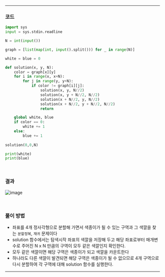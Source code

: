 ___
### 코드
```python
import sys
input = sys.stdin.readline

N = int(input())

graph = [list(map(int, input().split())) for _ in range(N)]

white = blue = 0

def solution(x, y, N):
    color = graph[x][y]
    for i in range(x, x+N):
        for j in range(y, y+N):
            if color != graph[i][j]:
                solution(x, y, N//2)
                solution(x, y + N//2, N//2)
                solution(x + N//2, y, N//2)
                solution(x + N//2, y + N//2, N//2)
                return

    global white, blue
    if color == 0:
        white += 1
    else:
        blue += 1
        
solution(0,0,N)

print(white)
print(blue)
```
<br>

### 결과
![image](https://user-images.githubusercontent.com/50696567/191175213-b30ec036-9f40-4f35-a130-a8ff9899186a.png)

<br>

### 풀이 방법
- 좌표를 4개 정사각형으로 분할해 가면서 색종이가 될 수 있는 구역과 그 색깔을 찾는 `분할정복`, `재귀` 문제이다
- solution 함수에서는 탐색시작 좌표의 색깔을 저장해 두고 해당 좌표로부터 매개변수로 주어진 N x N 만큼의 구역이 모두 같은 색깔인지 확인한다.
- 모두 같은 색깔이면 해당 구역은 색종이가 되고 색깔을 카운트한다
- 하나라도 다른 색깔이 발견되면 해당 구역은 색종이가 될 수 없으므로 4개 구역으로 다시 분할하여 각 구역에 대해 solution 함수를 실행한다.
___

